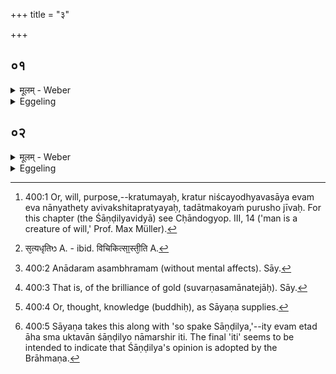 +++
title = "३"

+++






##  ०१
<details><summary>मूलम् - Weber</summary>

सत्यम् ब्रह्मेत्यु᳘पासीत॥  
अ᳘थ ख᳘लु क्रतुम᳘योऽयम् पु᳘रुषः स या᳘वत्क्रतुरय᳘मस्मा᳘ल्लोकात्प्रै᳘त्येवंक्रतु᳘र्हामुं᳘ लोकम् प्रे᳘त्याभिस᳘म्भवति॥
</details>

<details><summary>Eggeling</summary>

1. Let him meditate upon the 'true Brahman.' Now, man here, indeed, is possessed of understanding [^egg_811], and according to how great his understanding is when he departs this world, so does he, on passing away, enter yonder world.

[^egg_811]: 400:1 Or, will, purpose,--kratumayaḥ, kratur niścayodhyavasāya evam eva nānyathety avivakshitapratyayaḥ, tadātmakoyaṁ purusho jīvaḥ. For this chapter (the Śāṇḍilyavidyā) see Cḥāndogyop. III, 14 ('man is a creature of will,' Prof. Max Müller).
</details>


##  ०२
<details><summary>मूलम् - Weber</summary>

स᳘ आत्मा᳘नमु᳘पासीत॥  
मनोम᳘यम् प्राण᳘शरीरम् भा᳘रूपमाकाशा᳘त्मानं कामरूपि᳘णम् म᳘नोजवसᳫं सत्य᳘संकल्पᳫं सत्य᳘धृतिᳫं [^wbr_1] स᳘र्वगन्धᳫं स᳘र्वरसᳫं स᳘र्वा अ᳘नु दि᳘शः प्र᳘भूतᳫं स᳘र्वमिद᳘मॗभ्याप्त᳘मवाक्क᳘मनादरं य᳘था व्रीहि᳘र्वा य᳘वो वा श्यामा᳘को वा श्यामाकतण्डुलो᳘ वैव᳘मय᳘मन्त᳘रात्मन्पु᳘रुषो हिरण्म᳘यो य᳘था ज्यो᳘तिरधूम᳘मेवं ज्या᳘यान्दिवो ज्या᳘यानाकाशाज्ज्या᳘यानस्यै᳘ पृथिव्यै ज्या᳘यान्त्स᳘र्वेभ्यो भूते᳘भ्यः स᳘ प्राण᳘स्याॗत्मैष᳘ म आॗत्मैत᳘मित᳘ आत्मा᳘नम् प्रे᳘त्याभिस᳘म्भविष्यामी᳘ति य᳘स्य स्या᳘दद्धा न᳘ विचिकित्सास्ती᳘ति ह स्माह शा᳘ण्डिल्य एव᳘मेतदि᳘ति॥  

[^wbr_1]: स᳘त्यधृतिᳫ A. - ibid. विचिकित्सा᳟स्ती᳘ति A.
</details>
<details><summary>Eggeling</summary>

2. Let him meditate on the Self, which is made up of intelligence, and endowed with a body of spirit, with a form of light, and with an etherial nature, which changes its shape at will, is swift as thought, of true resolve, and true purpose, which consists of all sweet odours and tastes, which holds sway over all the regions and pervades this whole universe, which is speechless and indifferent [^egg_812];even as a grain of rice, or a grain of barley, or a grain of millet, or the smallest granule of millet, so is this golden [^egg_813] Purusha in the heart; even as a smokeless light, it is greater than the sky, greater than the ether, greater than the earth, greater than all existing things;--that self of the spirit (breath) is my self: on passing away from hence I shall obtain that self. Verily, whosoever has this trust [^egg_814], for him there is no uncertainty. Thus spake Sāṇḍilya, and so it is [^egg_815].

[^egg_812]: 400:2 Anādaram asambhramam (without mental affects). Sāy.

[^egg_813]: 400:3 That is, of the brilliance of gold (suvarṇasamānatejāḥ). Sāy.

[^egg_814]: 400:4 Or, thought, knowledge (buddhiḥ), as Sāyaṇa supplies.

[^egg_815]: 400:5 Sāyaṇa takes this along with 'so spake Sāṇḍilya,'--ity evam etad āha sma uktavān śāṇḍilyo nāmarshir iti. The final 'iti' seems to be intended to indicate that Śāṇḍilya's opinion is adopted by the Brāhmaṇa.
</details>

